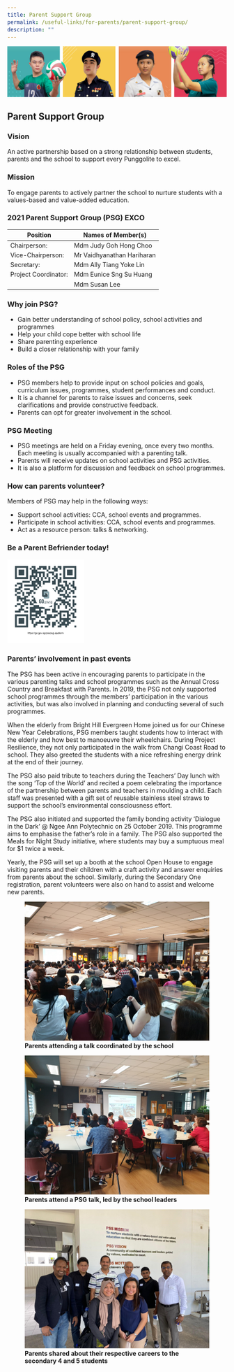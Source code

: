 ```yaml
---
title: Parent Support Group
permalink: /useful-links/for-parents/parent-support-group/
description: ""
---
```



![](/images/Our%20School/subbanner.jpg)

## Parent Support Group

### Vision


An active partnership based on a strong relationship between students, parents and the school to support every Punggolite to excel.

  

### Mission


To engage parents to actively partner the school to nurture students with a values-based and value-added education.

  

### 2021 Parent Support Group (PSG) EXCO

<table>
<thead>
  <tr>
    <th>Position<br></th>
    <th>Names of Member(s)<br></th>
  </tr>
</thead>
<tbody>
  <tr>
    <td>Chairperson:<br></td>
    <td>Mdm Judy Goh Hong Choo<br></td>
  </tr>
  <tr>
    <td>Vice-Chairperson:<br></td>
    <td>Mr Vaidhyanathan Hariharan<br></td>
  </tr>
  <tr>
    <td>Secretary:<br></td>
    <td>Mdm Ally Tiang Yoke Lin<br></td>
  </tr>
  <tr>
    <td>Project Coordinator:<br></td>
    <td>Mdm Eunice Sng Su Huang<br></td>
  </tr>
  <tr>
    <td> </td>
    <td>Mdm Susan Lee</td>
  </tr>
</tbody>
</table>

### Why join PSG?


*   Gain better understanding of school policy, school activities and programmes
*   Help your child cope better with school life
*   Share parenting experience
*   Build a closer relationship with your family

  

### Roles of the PSG


*   PSG members help to provide input on school policies and goals, curriculum issues, programmes, student performances and conduct.
*   It is a channel for parents to raise issues and concerns, seek clarifications and provide constructive feedback.
*   Parents can opt for greater involvement in the school.

  

### PSG Meeting


*   PSG meetings are held on a Friday evening, once every two months. Each meeting is usually accompanied with a parenting talk.
*   Parents will receive updates on school activities and PSG activities.
*   It is also a platform for discussion and feedback on school programmes.

  

### How can parents volunteer?


Members of PSG may help in the following ways:

*   Support school activities: CCA, school events and programmes.
*   Participate in school activities: CCA, school events and programmes.
*   Act as a resource person: talks & networking.

  

### Be a Parent Befriender today!



<img src="/images/Useful%20Links/For%20Parents/GOGOV%20Volunteer.png"  
     style="width:35%">

### Parents’ involvement in past events


The PSG has been active in encouraging parents to participate in the various parenting talks and school programmes such as the Annual Cross Country and Breakfast with Parents. In 2019, the PSG not only supported school programmes through the members’ participation in the various activities, but was also involved in planning and conducting several of such programmes.

  

When the elderly from Bright Hill Evergreen Home joined us for our Chinese New Year Celebrations, PSG members taught students how to interact with the elderly and how best to manoeuvre their wheelchairs. During Project Resilience, they not only participated in the walk from Changi Coast Road to school. They also greeted the students with a nice refreshing energy drink at the end of their journey.

  

The PSG also paid tribute to teachers during the Teachers’ Day lunch with the song ‘Top of the World’ and recited a poem celebrating the importance of the partnership between parents and teachers in moulding a child. Each staff was presented with a gift set of reusable stainless steel straws to support the school’s environmental consciousness effort.

  

The PSG also initiated and supported the family bonding activity ‘Dialogue in the Dark’ @ Ngee Ann Polytechnic on 25 October 2019. This programme aims to emphasise the father’s role in a family. The PSG also supported the Meals for Night Study initiative, where students may buy a sumptuous meal for $1 twice a week.

  

Yearly, the PSG will set up a booth at the school Open House to engage visiting parents and their children with a craft activity and answer enquiries from parents about the school. Similarly, during the Secondary One registration, parent volunteers were also on hand to assist and welcome new parents.

<figure>
<img src="/images/Useful%20Links/For%20Parents/Parents%20attending%20a%20talk%20coordinated%20by%20the%20school.jpg">
<figcaption> <strong> Parents attending a talk coordinated by the school </strong> </figcaption>
</figure>

<figure>
<img src="/images/Useful%20Links/For%20Parents/Parents%20attend%20a%20PSG%20talk,%20led%20by%20the%20school%20leaders.jpg">
<figcaption> <strong> Parents attend a PSG talk, led by the school leaders </strong> </figcaption>
</figure>

<figure>
<img src="/images/Useful%20Links/For%20Parents/Parents%20shared%20about%20their%20respective%20careers%20to%20the%20secondary%204%20and%205%20students.jpg">
<figcaption> <strong> Parents shared about their respective careers to the secondary 4 and 5 students </strong> </figcaption>
</figure>